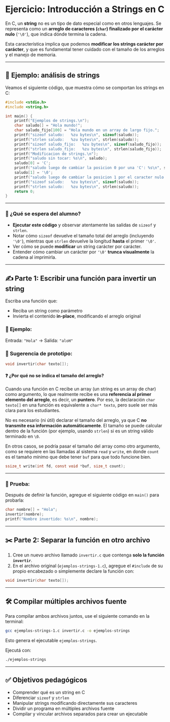 # Ejercicio: Introducción a Strings en C

En C, un **string** no es un tipo de dato especial como en otros lenguajes. Se representa como un **arreglo de caracteres (`char`) finalizado por el carácter nulo** (`'\0'`), que indica dónde termina la cadena.

Esta característica implica que podemos **modificar los strings carácter por carácter**, y que es fundamental tener cuidado con el tamaño de los arreglos y el manejo de memoria.

---

## 🧪 Ejemplo: análisis de strings

Veamos el siguiente código, que muestra cómo se comportan los strings en C:

```c
#include <stdio.h>
#include <string.h>

int main() {
    printf("Ejemplos de strings.\n");
    char saludo[] = "Hola mundo!";
    char saludo_fijo[100] = "Hola mundo en un array de largo fijo.";
    printf("sizeof saludo:   %zu bytes\n", sizeof(saludo));
    printf("strlen saludo:   %zu bytes\n", strlen(saludo));
    printf("sizeof saludo_fijo:   %zu bytes\n", sizeof(saludo_fijo));
    printf("strlen saludo_fijo:   %zu bytes\n", strlen(saludo_fijo));
    printf("Modificacion de strings.\n");
    printf("saludo sin tocar: %s\n", saludo);
    saludo[0] = 'C';
    printf("saludo luego de cambiar la posicion 0 por una 'C': %s\n", saludo);
    saludo[1] = '\0';
    printf("saludo luego de cambiar la posicion 1 por el caracter nulo \\0: %s\n", saludo);
    printf("sizeof saludo:   %zu bytes\n", sizeof(saludo));
    printf("strlen saludo:   %zu bytes\n", strlen(saludo));
    return 0;
}
```

---

### 📌 ¿Qué se espera del alumno?

- **Ejecutar este código** y observar atentamente las salidas de `sizeof` y `strlen`.
- Notar cómo `sizeof` devuelve el tamaño total del arreglo (incluyendo `'\0'`), mientras que `strlen` devuelve la longitud **hasta** el primer `'\0'`.
- Ver cómo se puede **modificar** un string carácter por carácter.
- Entender cómo cambiar un carácter por `'\0'` **trunca visualmente** la cadena al imprimirla.

---

## ✍️ Parte 1: Escribir una función para invertir un string

Escriba una función que:

- Reciba un string como parámetro
- Invierta el contenido **in-place**, modificando el arreglo original

### 🧪 Ejemplo:

Entrada: `"Hola"` → Salida: `"aloH"`

### 🔧 Sugerencia de prototipo:

```c
void invertir(char texto[]);
```

#### ❓ ¿Por qué no se indica el tamaño del arreglo?

Cuando una función en C recibe un array (un string es un array de char) como argumento, lo que realmente recibe es una **referencia al primer elemento del arreglo**, es decir, un **puntero**. Por eso, la declaración `char texto[]` en una función es equivalente a `char* texto`, pero suele ser más clara para los estudiantes.

No es necesario (ni útil) declarar el tamaño del arreglo, ya que C **no transmite esa información automáticamente**. El tamaño se puede calcular dentro de la función (por ejemplo, usando `strlen`) si es un string válido terminado en `\0`.

En otros casos, se podría pasar el tamaño del array como otro argumento, como se requiere en las llamadas al sistema `read` y `write`, en donde `count` es el tamaño mínimo que debe tener `buf` para que todo funcione bien.

```c
ssize_t write(int fd, const void *buf, size_t count);
```

---

### 🧪 Prueba:

Después de definir la función, agregue el siguiente código en `main()` para probarla:

```c
char nombre[] = "Hola";
invertir(nombre);
printf("Nombre invertido: %s\n", nombre);
```

---

## ✂️ Parte 2: Separar la función en otro archivo

1. Cree un nuevo archivo llamado `invertir.c` que contenga **solo la función `invertir`**.
2. En el archivo original (`ejemplos-strings-1.c`), agregue el `#include` de su propio encabezado o simplemente declare la función con:

```c
void invertir(char texto[]);
```

---

## 🛠 Compilar múltiples archivos fuente

Para compilar ambos archivos juntos, use el siguiente comando en la terminal:

```bash
gcc ejemplos-strings-1.c invertir.c -o ejemplos-strings
```

Esto genera el ejecutable `ejemplos-strings`.

Ejecutá con:

```bash
./ejemplos-strings
```

---

## ✅ Objetivos pedagógicos

- Comprender qué es un string en C
- Diferenciar `sizeof` y `strlen`
- Manipular strings modificando directamente sus caracteres
- Dividir un programa en múltiples archivos fuente
- Compilar y vincular archivos separados para crear un ejecutable
